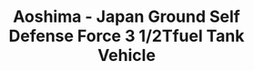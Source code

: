 ---
layout: product
title: "Aoshima - Japan Ground Self Defense Force 3 1/2Tfuel Tank Vehicle"
price: "TBA" 
desc: "N/A"
img_path: "/assets/img/AO07952.jpg"
brand: "N/A"
available: false
special_offer: false
new: false
soon: false
cat: "010000"
subcat: "013700"
subsubcat: "0N/A"
sifra: "AO07952"
popular: true
---